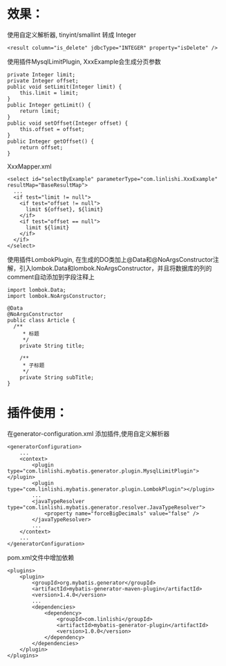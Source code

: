 # 效果：
使用自定义解析器, tinyint/smallint 转成 Integer
```
<result column="is_delete" jdbcType="INTEGER" property="isDelete" />
```
使用插件MysqlLimitPlugin, XxxExample会生成分页参数

```
private Integer limit;
private Integer offset;
public void setLimit(Integer limit) {
    this.limit = limit;
}
public Integer getLimit() {
    return limit;
}
public void setOffset(Integer offset) {
    this.offset = offset;
}
public Integer getOffset() {
    return offset;
}
```
XxxMapper.xml
```
<select id="selectByExample" parameterType="com.linlishi.XxxExample" resultMap="BaseResultMap">
  ...
  <if test="limit != null">
    <if test="offset != null">
      limit ${offset}, ${limit}
    </if>
    <if test="offset == null">
      limit ${limit}
    </if>
  </if>
</select>
```

使用插件LombokPlugin, 在生成的DO类加上@Data和@NoArgsConstructor注解，引入lombok.Data和lombok.NoArgsConstructor，并且将数据库的列的comment自动添加到字段注释上
```
import lombok.Data;
import lombok.NoArgsConstructor;

@Data
@NoArgsConstructor
public class Article {
  /**
     * 标题
     */
    private String title;

    /**
     * 子标题
     */
    private String subTitle;
}
```

# 插件使用：

在generator-configuration.xml 添加插件,使用自定义解析器
```
<generatorConfiguration>
    ...
    <context>
        <plugin type="com.linlishi.mybatis.generator.plugin.MysqlLimitPlugin"></plugin>
        <plugin type="com.linlishi.mybatis.generator.plugin.LombokPlugin"></plugin>
        ...
        <javaTypeResolver type="com.linlishi.mybatis.generator.resolver.JavaTypeResolver">
            <property name="forceBigDecimals" value="false" />
        </javaTypeResolver>
        ...
    </context>
    ...
</generatorConfiguration>
```
pom.xml文件中增加依赖
```
<plugins>
    <plugin>
        <groupId>org.mybatis.generator</groupId>
        <artifactId>mybatis-generator-maven-plugin</artifactId>
        <version>1.4.0</version>
        ...
        <dependencies>
            <dependency>
                <groupId>com.linlishi</groupId>
                <artifactId>mybatis-generator-plugin</artifactId>
                <version>1.0.0</version>
            </dependency>
        </dependencies>
    </plugin>
</plugins>
```

